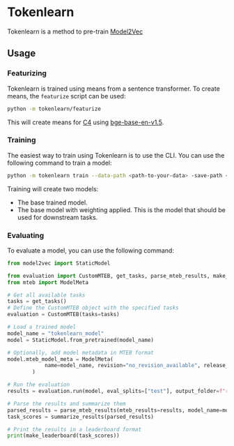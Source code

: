 # Tokenlearn
Tokenlearn is a method to pre-train [Model2Vec](https://github.com/MinishLab/model2vec)

## Usage

### Featurizing
Tokenlearn is trained using means from a sentence transformer. To create means, the `featurize` script can be used:

```bash
python -m tokenlearn/featurize
```

This will create means for [C4](https://huggingface.co/datasets/allenai/c4) using [bge-base-en-v1.5](https://huggingface.co/BAAI/bge-base-en-v1.5).

### Training
The easiest way to train using Tokenlearn is to use the CLI. You can use the following command to train a model:

```bash
python -m tokenlearn train --data-path <path-to-your-data> -save-path <path-to-save-model>
```

Training will create two models:
- The base trained model.
- The base model with weighting applied. This is the model that should be used for downstream tasks.

### Evaluating

To evaluate a model, you can use the following command:

```python
from model2vec import StaticModel

from evaluation import CustomMTEB, get_tasks, parse_mteb_results, make_leaderboard, summarize_results
from mteb import ModelMeta

# Get all available tasks
tasks = get_tasks()
# Define the CustomMTEB object with the specified tasks
evaluation = CustomMTEB(tasks=tasks)

# Load a trained model
model_name = "tokenlearn_model"
model = StaticModel.from_pretrained(model_name)

# Optionally, add model metadata in MTEB format
model.mteb_model_meta = ModelMeta(
            name=model_name, revision="no_revision_available", release_date=None, languages=None
        )

# Run the evaluation
results = evaluation.run(model, eval_splits=["test"], output_folder=f"results")

# Parse the results and summarize them
parsed_results = parse_mteb_results(mteb_results=results, model_name=model_name)
task_scores = summarize_results(parsed_results)

# Print the results in a leaderboard format
print(make_leaderboard(task_scores))
```
